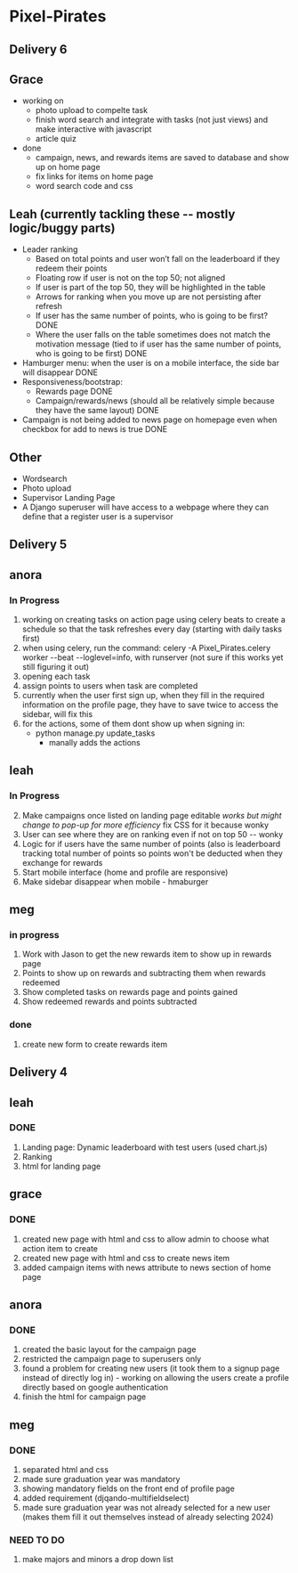 # Pixel-Pirates

## Delivery 6

## Grace
- working on
    - photo upload to compelte task
    - finish word search and integrate with tasks (not just views) and make interactive with javascript
    - article quiz
- done
    - campaign, news, and rewards items are saved to database and show up on home page
    - fix links for items on home page
    - word search code and css

## Leah (currently tackling these -- mostly logic/buggy parts)
- Leader ranking
    - Based on total points and user won’t fall on the leaderboard if they redeem their points
    - Floating row if user is not on the top 50; not aligned
    - If user is part of the top 50, they will be highlighted in the table
    - Arrows for ranking when you move up are not persisting after refresh
    - If user has the same number of points, who is going to be first? DONE
    - Where the user falls on the table sometimes does not match the motivation message (tied to if user has the same number of points, who is going to be first) DONE
- Hamburger menu: when the user is on a mobile interface, the side bar will disappear DONE
- Responsiveness/bootstrap:
    - Rewards page DONE
    - Campaign/rewards/news (should all be relatively simple because they have the same layout) DONE
 - Campaign is not being added to news page on homepage even when checkbox for add to news is true DONE

## Other
- Wordsearch
- Photo upload
- Supervisor Landing Page
- A Django superuser will have access to a webpage where they can define that a register user is a supervisor 


## Delivery 5
## anora
### In Progress
1. working on creating tasks on action page using celery beats to create a schedule so that the task refreshes every day (starting with daily tasks first)
2. when using celery, run the command: celery -A Pixel_Pirates.celery worker --beat --loglevel=info, with runserver (not sure if this works yet still figuring it out)
3. opening each task
4. assign points to users when task are completed
5. currently when the user first sign up, when they fill in the required information on the profile page, they have to save twice to access the sidebar, will fix this
6. for the actions, some of them dont show up when signing in: 
   - python manage.py update_tasks
      - manally adds the actions

## leah
### In Progress
2. Make campaigns once listed on landing page editable *works but might change to pop-up for more efficiency* fix CSS for it because wonky
3. User can see where they are on ranking even if not on top 50 -- wonky
4. Logic for if users have the same number of points (also is leaderboard tracking total number of points so points won't be deducted when they exchange for rewards
5. Start mobile interface (home and profile are responsive)
6. Make sidebar disappear when mobile - hmaburger

## meg
### in progress
1. Work with Jason to get the new rewards item to show up in rewards page
2. Points to show up on rewards and subtracting them when rewards redeemed
3. Show completed tasks on rewards page and points gained 
4. Show redeemed rewards and points subtracted

### done
1. create new form to create rewards item

## Delivery 4

## leah
### DONE
1. Landing page: Dynamic leaderboard with test users (used chart.js)
2. Ranking 
3. html for landing page

## grace
### DONE
1. created new page with html and css to allow admin to choose what action item to create
2. created new page with html and css to create news item  
3. added campaign items with news attribute to news section of home page


## anora
### DONE
1. created the basic layout for the campaign page 
2. restricted the campaign page to superusers only
3. found a problem for creating new users (it took them to a signup page instead of directly log in) - working on allowing the users create a profile directly based on google authentication
4. finish the html for campaign page


## meg
### DONE
1. separated html and css
2. made sure graduation year was mandatory
3. showing mandatory fields on the front end of profile page
4. added requirement (djqando-multifieldselect)
5. made sure graduation year was not already selected for a new user (makes them fill it out themselves instead of already selecting 2024)

### NEED TO DO
1. make majors and minors a drop down list
